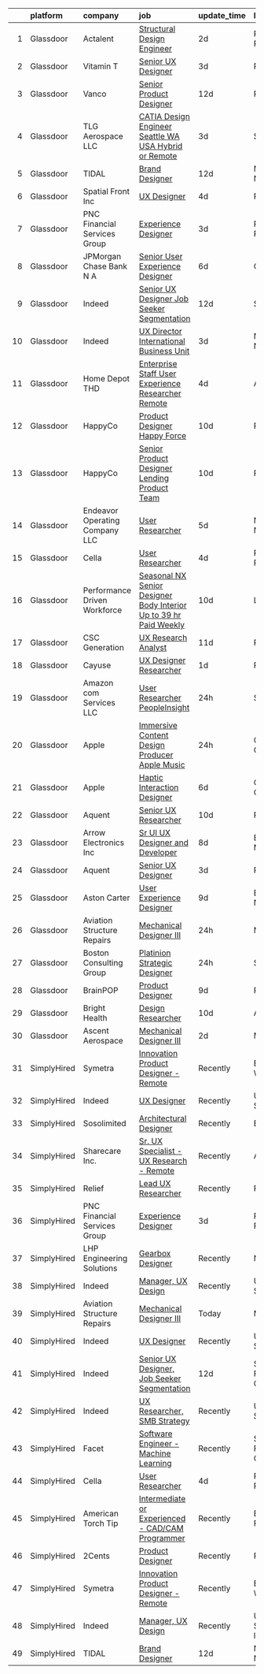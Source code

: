

|    | platform    | company                         | job                                                                                                                                                                                                                                                                                                                                                                                                                                                                                                                                                                                                                                                                                                                                                                                                                                                                                                                                                                                                                                                                                                                                                                                                                                                                                                                                                                                               | update_time   | location                  |
|---:|:------------|:--------------------------------|:--------------------------------------------------------------------------------------------------------------------------------------------------------------------------------------------------------------------------------------------------------------------------------------------------------------------------------------------------------------------------------------------------------------------------------------------------------------------------------------------------------------------------------------------------------------------------------------------------------------------------------------------------------------------------------------------------------------------------------------------------------------------------------------------------------------------------------------------------------------------------------------------------------------------------------------------------------------------------------------------------------------------------------------------------------------------------------------------------------------------------------------------------------------------------------------------------------------------------------------------------------------------------------------------------------------------------------------------------------------------------------------------------|:--------------|:--------------------------|
|  1 | Glassdoor   | Actalent                        | [Structural Design Engineer](https://www.glassdoor.com/partner/jobListing.htm?pos=109&ao=1110586&s=58&guid=000001829b1bdcd9ad61a4e3a74737ab&src=GD_JOB_AD&t=SR&vt=w&ea=1&cs=1_abe2179b&cb=1660459671309&jobListingId=1008067784537&cpc=FA84DF7EA1EC2398&jrtk=3-0-1gadhnn8ai9jd801-1gadhnn8oghrk800-1f6a228639f9e0cb--6NYlbfkN0ChYVx_I3yfZ_JDY3EFoivtqvi_stwnZ_kRt8Dowt_l_d1ydueao4NE-oUleRJ4yhgQ0-BJwKYZMwMuMKhpJerRD4haHoDbZnVcwegR2U4nt7xOTtxVdlBSEdCEgQszE3DcXgG1GsdO4oCyrlgTLjASoJGIbs1wrangK7qwz1cbtpSVap7k39mPsGdvnzuueAymVhDivSBSG1zt3CpzbDmGER-oALWk0HhmPACB7lsr4L1rtJVhWzxuFewG97jrHeUcE4uFQnQ19CmRM_KSy-p5CaWsy_iQzlviEdaX5QFwepOSeoEQiDsn__Uv3ICmkO4r6fB99mXFWNH2-uXXIYwztb54FuihpONuom-pnj-b6R5dOZoUwkqf_XFWMNw9EzYuvKW8DE0v4sAtcME7e8bVoeYgWtZkXKhEQ88ipFGPjCrkyKXP4Kmsia_FFYVID7DvIQ_ba4CEtBggAy58tXVEuIwzD9ZFJ4fId8g2QbSKVrhzxGGS42iE9Eh85KhS7-0sDLw3pqJtLHekASjlvm9sl4zP8HRLgMRscWp2zJWwcg5z_J8k_P3vdzEkiuT30-9YKMfZY6wW5MZqXvyAj5VN9bwguFGfoVxLReT30aKABE8R3IKG0ESguGTfc2uL8_0UcnLPJlMsad_0HivmcjAzTv9cdQdLFDaAoYeq2lxI8eDgDJwW82R_KXrmSz7jE0IsepdS7qmDPvpJqqKlIhVmETYts1kAv0WSmtNPkzKpYiEmgM3d8JPsQxzbaoO3P-qBfrmnkZIcQd2cMpvBmEx0PBwoys3kxaCKQninpaW1LCFUs6TPWFXqnta3fukFWxgOTbbdnYcVwbyX34kQ3VNjbSgrencAGaOlcWqho1TxA_Q00jAwPd9t-Df95H65LVATN1ntEpG0q1_Hgv4OQbDY9Y7V_4DzrFgc64WWojbeXTDCAqILTw7OLwGUoA5-hLh0sNsgQKtujekWLRuDAtri-LayLRw-9g4%3D)                               | 2d            | Ridley Park, PA           |
|  2 | Glassdoor   | Vitamin T                       | [Senior UX Designer](https://www.glassdoor.com/partner/jobListing.htm?pos=110&ao=1110586&s=58&guid=000001829b1bdcd9ad61a4e3a74737ab&src=GD_JOB_AD&t=SR&vt=w&cs=1_b8ca0ed8&cb=1660459671309&jobListingId=1008065785474&cpc=F41FEAB56D215062&jrtk=3-0-1gadhnn8ai9jd801-1gadhnn8oghrk800-3366455c5bd10e95--6NYlbfkN0DMrcEu7yrtATojKJA7cEzGQ3FdRGWLh0CZQInL4ECGI6k5tN82kdM0OKoro5eXmjocCna2NqwWn0ktUeN7ayRICsBHIQlrYpczEvLmaU19BkqIogT9xBFH1iU7rHDW9BPLckG_hqlCEXLi5X83d4xVS-orLa8UcK5IQbxUHvmUpLKz10PzotVSLSHa-PlxiPRekdWu5RBK-y3pY4CvJn2N7ujqWkNxwWL3_bwOBZuShvUNKavfkO7238KLLjvyYVeB6bPkrIeKPC99uJWCvJ8xypOchNaQev9ruC_42PC9fbiVCLhzObIsz7qzDJ2CY7aNXvblt19jUV6bRk1IKYBqnoAuktkWxIl8a8lgxsO5Q7ZXVS2_qhly875pFZ-Yq84g60Yg-YpofKInI3SN5oFwRdtFZXvhCTUHa-LK8miF-Ox5NkSLcG3vL3Gcyaf2WxRgO3Zvt_8nfhbDROQDHNQ5T9jFqZCbTMY%3D)                                                                                                                                                                                                                                                                                                                                                                                                                                                                                                                                                                            | 3d            | Remote                    |
|  3 | Glassdoor   | Vanco                           | [Senior Product Designer](https://www.glassdoor.com/partner/jobListing.htm?pos=128&ao=1136043&s=58&guid=000001829b1bdcd9ad61a4e3a74737ab&src=GD_JOB_AD&t=SR&vt=w&cs=1_f93918e3&cb=1660459671320&jobListingId=1008045533969&jrtk=3-0-1gadhnn8ai9jd801-1gadhnn8oghrk800-edf5500286d90d1a-)                                                                                                                                                                                                                                                                                                                                                                                                                                                                                                                                                                                                                                                                                                                                                                                                                                                                                                                                                                                                                                                                                                          | 12d           | Remote                    |
|  4 | Glassdoor   | TLG Aerospace  LLC              | [CATIA Design Engineer   Seattle WA  USA    Hybrid or Remote](https://www.glassdoor.com/partner/jobListing.htm?pos=101&ao=1110586&s=58&guid=000001829b1bdcd9ad61a4e3a74737ab&src=GD_JOB_AD&t=SR&vt=w&ea=1&cs=1_0b831c27&cb=1660459671215&jobListingId=1008065865434&cpc=F4333377EDC1BC7E&jrtk=3-0-1gadhnn8ai9jd801-1gadhnn8oghrk800-0040c5469c466f80--6NYlbfkN0BKgzQyzTF1Q9mOsR1amaS-juVGLjHt5Cdom-gEF9y-xWqkDHxzYyAYpJ3zUcDhxz4Ucf0zofPiYoEIDmBTRbiOZ55wDGzQ3IoJ104kSJOEtv19uoBn6H2Uul8rVc9knP6AVoyemQZ36veN3QI-BZuLQyoIs5b6xvEs0rEnx54MoqeORBjUJloUumLEXEADN9nS25Nci6QD0ILI6zELiY3OSwRsVsWi0RQZQg32DMR3J76gOyOiAaNpi24h2yOrr9pOI_HSOWKurp11IefequNkF5ct72G7TgATh6VFYVebglF1hCPVU_u4T3Y-mY-4qU07UvOyIkJTfJd1NV2a1zxiyROltaoLKA-0X-nuuZAGz4LtSpbbeuFKeTd2amKg_S9SKU3yYB9IFE5T8xsgk9toibu4D9-RFXQgwbQwtA-DK_sJpATem5OcxkvjvJpltM1saWmmDJo0prvhjt36NvtgTD2UuU_2O1HFGpg406C_7BTZ4x4sZteTa-b3OFzoT8MHdsKHjyKjhQ%3D%3D)                                                                                                                                                                                                                                                                                                                                                                                                                                                                                | 3d            | Seattle, WA               |
|  5 | Glassdoor   | TIDAL                           | [Brand Designer](https://www.glassdoor.com/partner/jobListing.htm?pos=114&ao=1136043&s=58&guid=000001829b1bdcd9ad61a4e3a74737ab&src=GD_JOB_AD&t=SR&vt=w&cs=1_5e54bf36&cb=1660459671311&jobListingId=1008046109956&jrtk=3-0-1gadhnn8ai9jd801-1gadhnn8oghrk800-eaaac7ea9afa7278-)                                                                                                                                                                                                                                                                                                                                                                                                                                                                                                                                                                                                                                                                                                                                                                                                                                                                                                                                                                                                                                                                                                                   | 12d           | New York, NY              |
|  6 | Glassdoor   | Spatial Front  Inc              | [UX Designer](https://www.glassdoor.com/partner/jobListing.htm?pos=113&ao=1136043&s=58&guid=000001829b1bdcd9ad61a4e3a74737ab&src=GD_JOB_AD&t=SR&vt=w&ea=1&cs=1_5895f872&cb=1660459671311&jobListingId=1008063542038&jrtk=3-0-1gadhnn8ai9jd801-1gadhnn8oghrk800-03ef017a41aa4862-)                                                                                                                                                                                                                                                                                                                                                                                                                                                                                                                                                                                                                                                                                                                                                                                                                                                                                                                                                                                                                                                                                                                 | 4d            | Remote                    |
|  7 | Glassdoor   | PNC Financial Services Group    | [Experience Designer](https://www.glassdoor.com/partner/jobListing.htm?pos=121&ao=1136043&s=58&guid=000001829b1bdcd9ad61a4e3a74737ab&src=GD_JOB_AD&t=SR&vt=w&cs=1_54241d52&cb=1660459671319&jobListingId=1008064979370&jrtk=3-0-1gadhnn8ai9jd801-1gadhnn8oghrk800-e917714cdcdaa855-)                                                                                                                                                                                                                                                                                                                                                                                                                                                                                                                                                                                                                                                                                                                                                                                                                                                                                                                                                                                                                                                                                                              | 3d            | Pittsburgh, PA            |
|  8 | Glassdoor   | JPMorgan Chase Bank  N A        | [Senior User Experience Designer](https://www.glassdoor.com/partner/jobListing.htm?pos=130&ao=1136043&s=58&guid=000001829b1bdcd9ad61a4e3a74737ab&src=GD_JOB_AD&t=SR&vt=w&cs=1_076a588d&cb=1660459671320&jobListingId=1008059216003&jrtk=3-0-1gadhnn8ai9jd801-1gadhnn8oghrk800-4635ccbdd7213e58-)                                                                                                                                                                                                                                                                                                                                                                                                                                                                                                                                                                                                                                                                                                                                                                                                                                                                                                                                                                                                                                                                                                  | 6d            | Chicago, IL               |
|  9 | Glassdoor   | Indeed                          | [Senior UX Designer  Job Seeker Segmentation](https://www.glassdoor.com/partner/jobListing.htm?pos=104&ao=1110586&s=58&guid=000001829b1bdcd9ad61a4e3a74737ab&src=GD_JOB_AD&t=SR&vt=w&cs=1_4ec694ca&cb=1660459671215&jobListingId=1008045137917&cpc=FAE5E775D180B2FB&jrtk=3-0-1gadhnn8ai9jd801-1gadhnn8oghrk800-af48508456899348--6NYlbfkN0CiRNM7CVr8YueLFKlzwbFWI0o7IjV438l4sVrvKZ0flpURU_mqoI8EbsK64YRr3OBxamdZgdgkoza8v0a3MFieM377GjgT9XR7E3WLK0vRmBVo8F0ptwlr6nwM_zpcMnccqgRmHdyuwXmXoGaVEwdFkY6wK8aZ_mg6P3a0pju5CjYy_8HlE8jR_HieATOU9UuGO6LSV5ga7oJ9ZLdVdQ40BJGBYos7Hk6MC_KsfXmO4n6U84DQjt94U3ruHP8vFdetlhTG_R1t8sUHlrWAQkLNxpCcrlof7BXWmAZNCePW7jj3FpanDV4xWOTaSGIuJHqEayia4hg6IIL3psms6p-fgQ8qHBC4zAh-yNMHv0yzCMdk9mdYWeAuH2d_l3Oca6xt3ud1kPASMHKimWwLl0hoKId1pbj6tRdcdvvnuWMZA_V9p5ZoM067ZB-XSD-dB9waTAf1xUeCIMKshQe46sf1710u-l12Q4FZMboD7OU9gTFLWpmUm-7Q09rKoyO0r-Dj-ESLuT-efIDNmCN_Pp2fDBqW5OQcn7JXcztIn_G0UQ%3D%3D)                                                                                                                                                                                                                                                                                                                                                                                                                                                                     | 12d           | Seattle, WA               |
| 10 | Glassdoor   | Indeed                          | [UX Director   International Business Unit](https://www.glassdoor.com/partner/jobListing.htm?pos=106&ao=1110586&s=58&guid=000001829b1bdcd9ad61a4e3a74737ab&src=GD_JOB_AD&t=SR&vt=w&cs=1_5f5b1cb8&cb=1660459671320&jobListingId=1008064793981&cpc=32EE424DE2B657EB&jrtk=3-0-1gadhnn8ai9jd801-1gadhnn8oghrk800-83c994506a5b7904--6NYlbfkN0CiRNM7CVr8YueLFKlzwbFWI0o7IjV438l4sVrvKZ0flpURU_mqoI8EbsK64YRr3ODu-8h7Ziiu6H8DRyUh-fCgefPVbobYL8Pb-_6nCRB8eJjoJuMYULuBYZmklPY7CyxQVsbWeA5pn0Rn0P1GtSeUtsxnQ099bmdHLcjqaC088RxaeaFNvPcKcyp-9FRU8JRAG4Rju3T_IYr57-oM72o1h746FK7tXfXj7H893tjGpfW6lqKthJEzckTtMe8VECur67Mio_jJneDaB1vI2SocBvtvoz0oOcdwV9PrxTNkQhno9uO_Mqhk-ERRynAKpPgR3xsGPW4v5IFyoWmJnBgUkftsHN2O3PD38izHE-odkybZ0ArJsjORJ0Bzpa_cNZl5hMbXB4KoWsSpliEvChWggzDGObEo0cp8B_rKInNlv8O4NVSSfBXmoVnzqkY9_85P88Mn_WteoBuyEBCr6Nv6GikjbDpdZLmwN8SsdQOVSMRndTwzu8BR5eVzKehtTpu9dAglQyqfMdJxfnPKu7ge)                                                                                                                                                                                                                                                                                                                                                                                                                                                                                                   | 3d            | New York, NY              |
| 11 | Glassdoor   | Home Depot   THD                | [Enterprise Staff User Experience Researcher  Remote ](https://www.glassdoor.com/partner/jobListing.htm?pos=127&ao=1136043&s=58&guid=000001829b1bdcd9ad61a4e3a74737ab&src=GD_JOB_AD&t=SR&vt=w&cs=1_92ec4815&cb=1660459671320&jobListingId=1008063577185&jrtk=3-0-1gadhnn8ai9jd801-1gadhnn8oghrk800-98841ea7cd005356-)                                                                                                                                                                                                                                                                                                                                                                                                                                                                                                                                                                                                                                                                                                                                                                                                                                                                                                                                                                                                                                                                             | 4d            | Atlanta, GA               |
| 12 | Glassdoor   | HappyCo                         | [Product Designer   Happy Force](https://www.glassdoor.com/partner/jobListing.htm?pos=115&ao=1136043&s=58&guid=000001829b1bdcd9ad61a4e3a74737ab&src=GD_JOB_AD&t=SR&vt=w&ea=1&cs=1_7524ebd6&cb=1660459671311&jobListingId=1008051268876&jrtk=3-0-1gadhnn8ai9jd801-1gadhnn8oghrk800-593a1be306523794-)                                                                                                                                                                                                                                                                                                                                                                                                                                                                                                                                                                                                                                                                                                                                                                                                                                                                                                                                                                                                                                                                                              | 10d           | Remote                    |
| 13 | Glassdoor   | HappyCo                         | [Senior Product Designer   Lending Product Team](https://www.glassdoor.com/partner/jobListing.htm?pos=125&ao=1136043&s=58&guid=000001829b1bdcd9ad61a4e3a74737ab&src=GD_JOB_AD&t=SR&vt=w&ea=1&cs=1_1eda7135&cb=1660459671319&jobListingId=1008051268877&jrtk=3-0-1gadhnn8ai9jd801-1gadhnn8oghrk800-10d61196c1df2d8e-)                                                                                                                                                                                                                                                                                                                                                                                                                                                                                                                                                                                                                                                                                                                                                                                                                                                                                                                                                                                                                                                                              | 10d           | Remote                    |
| 14 | Glassdoor   | Endeavor Operating Company  LLC | [User Researcher](https://www.glassdoor.com/partner/jobListing.htm?pos=123&ao=1136043&s=58&guid=000001829b1bdcd9ad61a4e3a74737ab&src=GD_JOB_AD&t=SR&vt=w&cs=1_a783568f&cb=1660459671319&jobListingId=1008060385314&jrtk=3-0-1gadhnn8ai9jd801-1gadhnn8oghrk800-77f36a4c45207d54-)                                                                                                                                                                                                                                                                                                                                                                                                                                                                                                                                                                                                                                                                                                                                                                                                                                                                                                                                                                                                                                                                                                                  | 5d            | New York, NY              |
| 15 | Glassdoor   | Cella                           | [User Researcher](https://www.glassdoor.com/partner/jobListing.htm?pos=103&ao=1110586&s=58&guid=000001829b1bdcd9ad61a4e3a74737ab&src=GD_JOB_AD&t=SR&vt=w&cs=1_e5617481&cb=1660459671215&jobListingId=1008063335527&cpc=AC285F3A3ECA6BB0&jrtk=3-0-1gadhnn8ai9jd801-1gadhnn8oghrk800-7b47077143880670--6NYlbfkN0ABL5jwqrJX8j4-zsE1pdctockIOMh3bUiDojLxDHSgft-IBPHc-ugKxXUaFJpc9dcjlWjZdJls5oZUQmc3oxOF2YDr_yXSSNbXLCmenrFqs0rU5lpjVP81iyWap-KeNsUfQcYNfGp2G8CCDy8-Hw39OyeeZ-dU8YKHXDFjD7niJtDK2StkgXxuY7Cwj5LDHJUpyiD-mganG0kAUl66tC5ZB6zOWTKe3ptbuec3odbxUVCBPLdns2-oiHZ_lfKNL2UVDp7s-HCdNyxYZSWdZNvnrSV60f1z-zM35BAK05fgem9M32JbKFTIl4Rj0WD2yVWbHkAFfN0jzpBZsjZmindFsgu94z1Dx04DBU-v3JnbpEVs-_Isz9ds8blr2Y1Myl7YdpTxAYJrrSzgF-e-wZZCERZdekvJO9xXUetrWWST7oAcxYTMygrVz22eTpGym77YwXjpWWiq7_lGUc7TpPhbDULariHPxPi1ovRHArc15Omm55Q0Bnqvhr8dSaiKP-640wRd7h5baqKhi_UBRe2uamXrGjHnSeOs9GZHYiG6f4N0HULCi4efwd854bAl0vSI0uqE5uNamTdoOZ0-y0qV-qwel7FYonlYmUa1AMvM3SQb1HgG63JYs8evO5wOwoEuQ_R5Y-Lyf0l0sPOyWdxHJ_9jDHqgv6utc7VFGFBPyX-q-EsAIsSz6qyUB_I7kRUBEltvi6W0CFx0zZx6pIArM0a2DeFfxUUO4B-q1SqTzFoQP6MKkzPZ)                                                                                                                                                                                                                                                                                             | 4d            | Philadelphia, PA          |
| 16 | Glassdoor   | Performance Driven Workforce    | [Seasonal NX Senior Designer   Body Interior  Up to  39 hr  Paid Weekly ](https://www.glassdoor.com/partner/jobListing.htm?pos=102&ao=1110586&s=58&guid=000001829b1bdcd9ad61a4e3a74737ab&src=GD_JOB_AD&t=SR&vt=w&ea=1&cs=1_11900988&cb=1660459671215&jobListingId=1008050454870&cpc=83EE714EB2563156&jrtk=3-0-1gadhnn8ai9jd801-1gadhnn8oghrk800-ab71d20a5b18ee41--6NYlbfkN0Dq7wNF6jtLSy1OOYImMj30m8766OlcFNaTQzBYMmYZTRsEBKSn0giEyxH-1f0xX1YOqYBCxATsfRQEnT0NH5f9FW7_Mf--eRn7OUz2ERx-95yHyYbIwbEfsHX17XpPl4rLIpMJ6Ui7TM6z2kX_5FpaYQ5Cl6feZwljN4TlL9c1ldBpycCaV6TjBjCLUBSdiFrjUNuoeWe7wgTuZ4TzssATGeAAcqie4vIFwQ66aSNeBCsOkWHhd30d-CLkWVab4tBNA4C023jGHVtn5oQ9y2LoVKstaj77no5zn_mfEeR_qzYBkCjcUNDsDSvbU65-S6a8KsN3Z6Vxc0wZii5d0a_4a410Cs34NdpBvLz6D-5WCs98OxRqMi2EWtxlS4iVAfvNBamxvrf5DhWcSM3ANsUOsWWMlTfpnStScKzLtsqVaXSlXtuG8oOORZl4MxH6u1FxQMPH_di666xBR3_C8Nmb6uCBEocEf0_2tJNPXIB_fvSMBId0fRscInLIb_RrIdk7DwPYOSGNnYokIXRah0eLba5PIclV3OPM7jtr5hQ3Sw9aNv48CXOKydRsRTZ-NoA%3D)                                                                                                                                                                                                                                                                                                                                                                                                                  | 10d           | Livonia, MI               |
| 17 | Glassdoor   | CSC Generation                  | [UX Research Analyst](https://www.glassdoor.com/partner/jobListing.htm?pos=126&ao=1136043&s=58&guid=000001829b1bdcd9ad61a4e3a74737ab&src=GD_JOB_AD&t=SR&vt=w&ea=1&cs=1_7ea022f7&cb=1660459671319&jobListingId=1008048415916&jrtk=3-0-1gadhnn8ai9jd801-1gadhnn8oghrk800-235d36f01d85a177-)                                                                                                                                                                                                                                                                                                                                                                                                                                                                                                                                                                                                                                                                                                                                                                                                                                                                                                                                                                                                                                                                                                         | 11d           | Remote                    |
| 18 | Glassdoor   | Cayuse                          | [UX Designer Researcher](https://www.glassdoor.com/partner/jobListing.htm?pos=122&ao=1136043&s=58&guid=000001829b1bdcd9ad61a4e3a74737ab&src=GD_JOB_AD&t=SR&vt=w&ea=1&cs=1_c84e135a&cb=1660459671319&jobListingId=1008068949797&jrtk=3-0-1gadhnn8ai9jd801-1gadhnn8oghrk800-6500337bbd227242-)                                                                                                                                                                                                                                                                                                                                                                                                                                                                                                                                                                                                                                                                                                                                                                                                                                                                                                                                                                                                                                                                                                      | 1d            | Portland, OR              |
| 19 | Glassdoor   | Amazon com Services LLC         | [User Researcher  PeopleInsight](https://www.glassdoor.com/partner/jobListing.htm?pos=119&ao=1136043&s=58&guid=000001829b1bdcd9ad61a4e3a74737ab&src=GD_JOB_AD&t=SR&vt=w&cs=1_8f9d52cb&cb=1660459671317&jobListingId=1008069900162&jrtk=3-0-1gadhnn8ai9jd801-1gadhnn8oghrk800-b43c760616da6fc1-)                                                                                                                                                                                                                                                                                                                                                                                                                                                                                                                                                                                                                                                                                                                                                                                                                                                                                                                                                                                                                                                                                                   | 24h           | Seattle, WA               |
| 20 | Glassdoor   | Apple                           | [Immersive Content Design Producer   Apple Music](https://www.glassdoor.com/partner/jobListing.htm?pos=105&ao=1110586&s=58&guid=000001829b1bdcd9ad61a4e3a74737ab&src=GD_JOB_AD&t=SR&vt=w&cs=1_f0d67f3d&cb=1660459671215&jobListingId=1008069556268&cpc=3BA4CE39D5B5DEF5&jrtk=3-0-1gadhnn8ai9jd801-1gadhnn8oghrk800-66f7682de66826e6--6NYlbfkN0BvKrLyj5gPmtZO9T8euul8TCxuuKNOtzRJOomxnwSEodTz2Bc-sPZl29JElYHfcoRyptQvj7xlkriqhxG50_dXLQzgfASxZAP8PmeLh9zWp-pplDUED6ovo3wK-KMzZ6GKsOSk90PpRLLD7vZEAfVFM9MGcY7Wc_GSrB7jRN1ffx6LyS_-btaULNtmrWw8apfnjNWFaa6sy1rr21C8_0aDGwUMFXkb2gOG3blITja0DT3STmJcSp9o1jOXwV75k2qireWsr8HpFEewc9xB3hbhEGZbUbuxWLv-6QaciNORUp6Xar1UqcMoGElEaZ37_TxhAmzr47wIeYH9C6gPm3VPEqdkZHY5ODOlSOhC64FRkdkzQ6w2ejn4WQ8CkXoEOnuW4IiRUaSnpUDKBQv1pkLOllBN9YxSggu8BP5S4w-kgfsRljRpgWsNPK9e2hA7P_aJodU02LUX1dlVNJ-q1Vn7oohG3yS5q4H12HiSgcaplRl-Gn-STV3mGzc-yC5OFSYer0z5LBsK0clL1jTNviNlqfCt8JUWa7PDX2w9LHlRGcR_3poGWtyp-OmhV_WNxTvreFXL8fS4-cgvo_kb7FcRV30TujWo_sqHBOyztfTOZLEFFbcDUtiyK9gOB6HJmeoxR46hiAb4h7cIbfGagEFQ9W3MWHG5WHElCtA0D3X4wgp5zOwbQAYgJzwbIcpSKCFC3HS4Jxvtzmh50_vw04HHIc4i7IGda-W-g9yKWJMQ1tcyL2il_phl7OoGhvw0GpxL8zCLTzF_JtVdBfJOzfiRvKlZm5YXN_3NiaVA5TfgUNtujiVMVJ411TazSNWobJGWpem8iXRdprVz7IHkWXa9PMrpXHhUullsvU4f06OvBUZ-nxMsNWPJxsLcoCcof6_FO20dL4us7reU6gmoL9M11xhOEHYmBG383Tjd0nVUTXpA4xirosTee8dbXKpKt86jjeoha1LBsjcOoEpwZsYDu72ra8eu2u2PCednK5P6oQ%3D%3D) | 24h           | Culver City, CA           |
| 21 | Glassdoor   | Apple                           | [Haptic Interaction Designer](https://www.glassdoor.com/partner/jobListing.htm?pos=117&ao=1136043&s=58&guid=000001829b1bdcd9ad61a4e3a74737ab&src=GD_JOB_AD&t=SR&vt=w&cs=1_06aa8ce0&cb=1660459671315&jobListingId=1008059355189&jrtk=3-0-1gadhnn8ai9jd801-1gadhnn8oghrk800-dc6ebfcb211a61cf-)                                                                                                                                                                                                                                                                                                                                                                                                                                                                                                                                                                                                                                                                                                                                                                                                                                                                                                                                                                                                                                                                                                      | 6d            | Cupertino, CA             |
| 22 | Glassdoor   | Aquent                          | [Senior UX Researcher](https://www.glassdoor.com/partner/jobListing.htm?pos=112&ao=1110586&s=58&guid=000001829b1bdcd9ad61a4e3a74737ab&src=GD_JOB_AD&t=SR&vt=w&cs=1_16f1f7a4&cb=1660459671310&jobListingId=1008051208353&cpc=654405A9B1E0A9F5&jrtk=3-0-1gadhnn8ai9jd801-1gadhnn8oghrk800-703d341d7d342d9c--6NYlbfkN0DMrcEu7yrtATojKJA7cEzGQ3FdRGWLh0CZQInL4ECGI9gD0Wolx9R2EDT7B77c2cRSY10wi-ePXOJg8nIu_ibrbHRamPzJmmrf-cgfHP2MYPuFr3C6FYWCt61aKloC0ogvAb_8L5f2BdltsHItqfiMWyZt7klUMZcB88DRRep0sw5TgN5n652GDeX7ulh0-b2oB5tAsz8P35GuWn2xxI7hJO4n7r45GgJSRt89iWdz3snCrsSVMWkoWM8RlLcegtjwu8GLoaUiQgWnaJAonPGqeNOKpp643L09RO2QmZyB5Gg7ad3O3GA_anGOZKbK1FaOufK64y218-NHfvSaJTNIp4Q9WOrnDhka9jPd343XYrvwRcCjCD4JImI85OIxuPdi78cZKlYSKOvtZAjQ8RvOZcze0NCwFnvx_DiOWT-_2NogmYHwyV8N3PkUNt_ovgBjQrIBWEvAvIC6o0cdUOcQ)                                                                                                                                                                                                                                                                                                                                                                                                                                                                                                                                                                                        | 10d           | Remote                    |
| 23 | Glassdoor   | Arrow Electronics  Inc          | [Sr UI UX Designer and Developer](https://www.glassdoor.com/partner/jobListing.htm?pos=107&ao=1110586&s=58&guid=000001829b1bdcd9ad61a4e3a74737ab&src=GD_JOB_AD&t=SR&vt=w&cs=1_4b121121&cb=1660459671306&jobListingId=1008056065975&cpc=1CBFC3E34E2A31FF&jrtk=3-0-1gadhnn8ai9jd801-1gadhnn8oghrk800-421a99c81ab2ba3c--6NYlbfkN0DU7nQRDbH4s4aLIJcXdF8O4sVsxvpk95xASanc1ljvNUK9W2Ghb2zU1DyG5cANs0biYU88GwOLmCfLXSwigxSQ2xhx47HoowBbW2zIAFm2nTS2PA9L2pGOBD47nTBnathX_Za4NnFznhkYKQ_GanXJZphbbICG8qLTx41cLeZRH8tXjjnEtOV2TY1zw95axwAKUDeEo63HBvJzdKh8VHbN69VpxIl7tziFCvhy4qu7o0F57w4Q0zvSYKJBtDhcuX1N0tMKgCFrT3pDTnBs6c0Q1WzCTuzgrVeVDJYIcIb4ViJM31mH6OWurxyTYGkM6RkbyuGHRNqgwcrLGOvkHiELPoLs3Lj8-AsYy9R1QQiW_GKW50xwmA42XqwcZx27Wu_QBIM5dHLQDdkSQ9oIOUgxD_rzfEM5ku59E1nbgJADdDBKbKgDGWoDqklWYdGjvMO9j4i6wBeBSofQO1yo9DcFB1JrL3uGwFti6kWxtX-UKKtoJokm33Z-t9SGB0URawCN4wDD8fd_8wk8nDY_ZZSWtOztt-C_Z0JAmWNhkJH9KisnaDGuOb0k)                                                                                                                                                                                                                                                                                                                                                                                                                                                                             | 8d            | Earth City, MO            |
| 24 | Glassdoor   | Aquent                          | [Senior UX Designer](https://www.glassdoor.com/partner/jobListing.htm?pos=111&ao=1110586&s=58&guid=000001829b1bdcd9ad61a4e3a74737ab&src=GD_JOB_AD&t=SR&vt=w&cs=1_b692e5a5&cb=1660459671310&jobListingId=1008065863486&cpc=654405A9B1E0A9F5&jrtk=3-0-1gadhnn8ai9jd801-1gadhnn8oghrk800-a645e715db40dc80--6NYlbfkN0DMrcEu7yrtATojKJA7cEzGQ3FdRGWLh0CZQInL4ECGI9gD0Wolx9R2EDT7B77c2cSXaTIynn54IG_C5TMrsmAt4cS729WZb8n5aR5g9Fe20EsSLu3qN0hoU-IT9beNtvc3Oj2kCWe44E8rLXGmpb6rX4LYamURg9fsFM8eLNJeOKw5Z12f_cn1qIyQHDc3z_jB-Ml7NbYNtvOMuqdzrA9dUXjW5I_0XpBZoxw9xIpeid_kVHyIOoZAQ4UBoqJJytq5tJvx_ESAiPLUDIPwnygZMUF6fk6FK3qG2YehL8DXD1w4kw1WmmAFlCIU3dcZmb6JxE-qahXlTiuJeG_4jxKw-_B_iBNUJDCQFrEqzMAnZ7zoSdBZyhz6sMvJpVQOFijipQ02M8ScgD-nQnKs8HfqoBqb4DXgrpRQx_k4w5PJIdcpX7I5pb8Amu3MN2E8ZZ9UggMosTSqT-92Xq_bFqym)                                                                                                                                                                                                                                                                                                                                                                                                                                                                                                                                                                                          | 3d            | Remote                    |
| 25 | Glassdoor   | Aston Carter                    | [User Experience Designer](https://www.glassdoor.com/partner/jobListing.htm?pos=108&ao=1110586&s=58&guid=000001829b1bdcd9ad61a4e3a74737ab&src=GD_JOB_AD&t=SR&vt=w&ea=1&cs=1_b696b72b&cb=1660459671308&jobListingId=1008053786189&cpc=2CAED5C921A5F994&jrtk=3-0-1gadhnn8ai9jd801-1gadhnn8oghrk800-5e957ba5b4b46f4e--6NYlbfkN0ChYVx_I3yfZ_JDY3EFoivtqvi_stwnZ_kRt8Dowt_l_d1ydueao4NEv8X4QANiVn9JD5vvckC5i6j0rfTBqpcgvy67pi6iZNUP5V4TH5-RhQfJ11Bqifcd3lodHg1crcsyRt1zhCtqBW2yUB667GHysvFzVzXlu0FrQVEsPUdBoCxalFU2sA6UQCzGyDWiPVleAhdGrExKVT826CeFvgOjaWenzydCuMX8U6MfVaiKmEZlQeEwUzxS6_uxQvOOkYPKVzt6Ks5rfpVOn5WN2uaEQHosZdRbEThZP8PBb-JocAYTLQUmwcOt4JexaHJpkJU4gn1SHFUXu0VCLU0DMWN477KGJtno6QRXDRcevAnY5ekSSwQ0NjoghWsu7xj_ee2beeZq3vmheO8IDxYhKkMIDP0r88RuvqdPosOAbafORYR4u86KNF3fMUBImCn9ranh4d4goXn1MTBPW2Ew-QCwM3jxzh8b9Z0UPWS4_5xvPewMrp0KomgzVRTuO5UFCGm5Jh4BFPF5XxzftA9YuKWsjwjQE1XgxCTM4x5IQ2A9jWuIA3gYSzmopOmcck2TUK_39j2XChRejP9p7up2WLmf2Du8J-iryuDYATAvSrlkhiM-vBPkrsL2i8cPGpoywYGcgel5uUvpDnlf4hVwyqt_LQ48n9myDarePzceqxfghXJi3Fg_NL_20xlFqvPC3fuYpJ_7i4xzSpz7fVnVr0dJWmi3s_KAgO8sGdDhL4Cq8Twr1EM0hk07RazwKw9b7lCeaDA0qw9MvmqS5cgK40vh0oWPwRZQvxmG9w5QNexiTc-lqUYofsD2-BwIeDDoq2cyCqc-QtbxSmH-ZzRRcCa_WW1dyKOMOT7guAjqXv4M1IP22okEjnjmr6Hf3CXiuxZSci0JX710Q7aHH8Z6jWKDLMrMMddIi6lbvk13Rx72cIc44NjQkGDydInpyGtXeK3i3iom373Hzg%3D%3D)                                                   | 9d            | Brooklyn, NY              |
| 26 | Glassdoor   | Aviation Structure Repairs      | [Mechanical Designer III](https://www.glassdoor.com/partner/jobListing.htm?pos=116&ao=1136043&s=58&guid=000001829b1bdcd9ad61a4e3a74737ab&src=GD_JOB_AD&t=SR&vt=w&ea=1&cs=1_4b83d24c&cb=1660459671315&jobListingId=1008070083904&jrtk=3-0-1gadhnn8ai9jd801-1gadhnn8oghrk800-9e50f7cd7b4f85d3-)                                                                                                                                                                                                                                                                                                                                                                                                                                                                                                                                                                                                                                                                                                                                                                                                                                                                                                                                                                                                                                                                                                     | 24h           | Macomb, MI                |
| 27 | Glassdoor   | Boston Consulting Group         | [Platinion Strategic Designer](https://www.glassdoor.com/partner/jobListing.htm?pos=118&ao=1136043&s=58&guid=000001829b1bdcd9ad61a4e3a74737ab&src=GD_JOB_AD&t=SR&vt=w&cs=1_5b4d37a2&cb=1660459671316&jobListingId=1008069868037&jrtk=3-0-1gadhnn8ai9jd801-1gadhnn8oghrk800-bee4d63b2c27a724-)                                                                                                                                                                                                                                                                                                                                                                                                                                                                                                                                                                                                                                                                                                                                                                                                                                                                                                                                                                                                                                                                                                     | 24h           | Seattle, WA               |
| 28 | Glassdoor   | BrainPOP                        | [Product Designer](https://www.glassdoor.com/partner/jobListing.htm?pos=129&ao=1136043&s=58&guid=000001829b1bdcd9ad61a4e3a74737ab&src=GD_JOB_AD&t=SR&vt=w&ea=1&cs=1_e9ab9a0b&cb=1660459671320&jobListingId=1008054323686&jrtk=3-0-1gadhnn8ai9jd801-1gadhnn8oghrk800-4db4c8af749649cf-)                                                                                                                                                                                                                                                                                                                                                                                                                                                                                                                                                                                                                                                                                                                                                                                                                                                                                                                                                                                                                                                                                                            | 9d            | Remote                    |
| 29 | Glassdoor   | Bright Health                   | [Design Researcher](https://www.glassdoor.com/partner/jobListing.htm?pos=124&ao=1136043&s=58&guid=000001829b1bdcd9ad61a4e3a74737ab&src=GD_JOB_AD&t=SR&vt=w&cs=1_529ff6a5&cb=1660459671319&jobListingId=1008049828200&jrtk=3-0-1gadhnn8ai9jd801-1gadhnn8oghrk800-43cfca78f4ff2ec1-)                                                                                                                                                                                                                                                                                                                                                                                                                                                                                                                                                                                                                                                                                                                                                                                                                                                                                                                                                                                                                                                                                                                | 10d           | Austin, TX                |
| 30 | Glassdoor   | Ascent Aerospace                | [Mechanical Designer III](https://www.glassdoor.com/partner/jobListing.htm?pos=120&ao=1136043&s=58&guid=000001829b1bdcd9ad61a4e3a74737ab&src=GD_JOB_AD&t=SR&vt=w&cs=1_f78fb6a3&cb=1660459671319&jobListingId=1008067293225&jrtk=3-0-1gadhnn8ai9jd801-1gadhnn8oghrk800-5faaf316f1bb4863-)                                                                                                                                                                                                                                                                                                                                                                                                                                                                                                                                                                                                                                                                                                                                                                                                                                                                                                                                                                                                                                                                                                          | 2d            | Macomb, MI                |
| 31 | SimplyHired | Symetra                         | [Innovation Product Designer - Remote](https://www.simplyhired.com/job/hSkWjaWMYgFhCFQx-vz3tfIowyPuP4lujgWiB5HyDVHP--PC0XA9tQ?q=generative+designer)                                                                                                                                                                                                                                                                                                                                                                                                                                                                                                                                                                                                                                                                                                                                                                                                                                                                                                                                                                                                                                                                                                                                                                                                                                              | Recently      | Bellevue, WA              |
| 32 | SimplyHired | Indeed                          | [UX Designer](https://www.simplyhired.com/job/URziMhrNTaKa1PLKfIfrhF-GuRmaj4gn2FhVHZfhBU3tWsV0R0J4dw?q=generative+designer)                                                                                                                                                                                                                                                                                                                                                                                                                                                                                                                                                                                                                                                                                                                                                                                                                                                                                                                                                                                                                                                                                                                                                                                                                                                                       | Recently      | United States             |
| 33 | SimplyHired | Sosolimited                     | [Architectural Designer](https://www.simplyhired.com/job/1wnZZjS_T2B-Khb33FLg8m5W26VpFJO-O7M0joPbDLzOi2-l3WqCTg?q=generative+designer)                                                                                                                                                                                                                                                                                                                                                                                                                                                                                                                                                                                                                                                                                                                                                                                                                                                                                                                                                                                                                                                                                                                                                                                                                                                            | Recently      | Boston, MA                |
| 34 | SimplyHired | Sharecare Inc.                  | [Sr. UX Specialist - UX Research - Remote](https://www.simplyhired.com/job/yAXt4bmQ8xuHM9-XoGMSvIshFuvl9QBMranrz7qLOKTM0oYizHKPlg?q=generative+designer)                                                                                                                                                                                                                                                                                                                                                                                                                                                                                                                                                                                                                                                                                                                                                                                                                                                                                                                                                                                                                                                                                                                                                                                                                                          | Recently      | Atlanta, GA               |
| 35 | SimplyHired | Relief                          | [Lead UX Researcher](https://www.simplyhired.com/job/R6i7TwR5EKa9iYiKm0lFnInBy-K0lD87_gHyiifaiKhuBMMOW7ggEg?q=generative+designer)                                                                                                                                                                                                                                                                                                                                                                                                                                                                                                                                                                                                                                                                                                                                                                                                                                                                                                                                                                                                                                                                                                                                                                                                                                                                | Recently      | Remote                    |
| 36 | SimplyHired | PNC Financial Services Group    | [Experience Designer](https://www.simplyhired.com/job/IVWwtdj2knzVMHMeJN5UFY-gVQvncZ4oPVxUCKNu5FCfHupgQyoXiw?q=generative+designer)                                                                                                                                                                                                                                                                                                                                                                                                                                                                                                                                                                                                                                                                                                                                                                                                                                                                                                                                                                                                                                                                                                                                                                                                                                                               | 3d            | Pittsburgh, PA            |
| 37 | SimplyHired | LHP Engineering Solutions       | [Gearbox Designer](https://www.simplyhired.com/job/VMY6SP8_4getA_7vpm0beyLYlhyePz0Z4YOFw2xXbYA0aVDhHjkIHw?q=generative+designer)                                                                                                                                                                                                                                                                                                                                                                                                                                                                                                                                                                                                                                                                                                                                                                                                                                                                                                                                                                                                                                                                                                                                                                                                                                                                  | Recently      | Novi, MI                  |
| 38 | SimplyHired | Indeed                          | [Manager, UX Design](https://www.simplyhired.com/job/Bq589sK4IRMfwF5-KARscZ6LsNo2I05ZrwbHgWV1WMmQn8wB-Cg3yw?q=generative+designer)                                                                                                                                                                                                                                                                                                                                                                                                                                                                                                                                                                                                                                                                                                                                                                                                                                                                                                                                                                                                                                                                                                                                                                                                                                                                | Recently      | United States             |
| 39 | SimplyHired | Aviation Structure Repairs      | [Mechanical Designer III](https://www.simplyhired.com/job/kgdfqB-sIud2mnoWqRNwQu1fU3clZqREIw3KU8LaplVYELyTOlOTAw?q=generative+designer)                                                                                                                                                                                                                                                                                                                                                                                                                                                                                                                                                                                                                                                                                                                                                                                                                                                                                                                                                                                                                                                                                                                                                                                                                                                           | Today         | Macomb, MI                |
| 40 | SimplyHired | Indeed                          | [UX Designer](https://www.simplyhired.com/job/URziMhrNTaKa1PLKfIfrhF-GuRmaj4gn2FhVHZfhBU3tWsV0R0J4dw?q=generative+designer)                                                                                                                                                                                                                                                                                                                                                                                                                                                                                                                                                                                                                                                                                                                                                                                                                                                                                                                                                                                                                                                                                                                                                                                                                                                                       | Recently      | United States             |
| 41 | SimplyHired | Indeed                          | [Senior UX Designer, Job Seeker Segmentation](https://www.simplyhired.com/job/zUgRgSHf6CQNTWaw35UvyNC8Jr52b-Skmp6loYaOwDf2yEL5z4vazA?q=generative+designer)                                                                                                                                                                                                                                                                                                                                                                                                                                                                                                                                                                                                                                                                                                                                                                                                                                                                                                                                                                                                                                                                                                                                                                                                                                       | 12d           | San Francisco, CA         |
| 42 | SimplyHired | Indeed                          | [UX Researcher, SMB Strategy](https://www.simplyhired.com/job/wLpxQBTaeVWnovAC8fRcyiLVzFkqJ7oTR8II3-cHTKwQkEzDUMbL6A?q=generative+designer)                                                                                                                                                                                                                                                                                                                                                                                                                                                                                                                                                                                                                                                                                                                                                                                                                                                                                                                                                                                                                                                                                                                                                                                                                                                       | Recently      | United States             |
| 43 | SimplyHired | Facet                           | [Software Engineer - Machine Learning](https://www.simplyhired.com/job/rRl7LpYqGiIowLAwzbrNzMgXtXTFbKgtp-z9fo66PKEqX4Q6nYlO_w?q=generative+designer)                                                                                                                                                                                                                                                                                                                                                                                                                                                                                                                                                                                                                                                                                                                                                                                                                                                                                                                                                                                                                                                                                                                                                                                                                                              | Recently      | San Francisco, CA         |
| 44 | SimplyHired | Cella                           | [User Researcher](https://www.simplyhired.com/job/o00r53hi8MW3sRQPXM91tVxqiKUV0OOhhCiP4g3aG-exrmxma5PQGg?q=generative+designer)                                                                                                                                                                                                                                                                                                                                                                                                                                                                                                                                                                                                                                                                                                                                                                                                                                                                                                                                                                                                                                                                                                                                                                                                                                                                   | 4d            | Philadelphia, PA          |
| 45 | SimplyHired | American Torch Tip              | [Intermediate or Experienced - CAD/CAM Programmer](https://www.simplyhired.com/job/ifV5vJ5oIJ-RFxVjcNkr2FGqpGsMGx_xuALRe694-z420ejluC13oA?q=generative+designer)                                                                                                                                                                                                                                                                                                                                                                                                                                                                                                                                                                                                                                                                                                                                                                                                                                                                                                                                                                                                                                                                                                                                                                                                                                  | Recently      | Bradenton, FL             |
| 46 | SimplyHired | 2Cents                          | [Product Designer](https://www.simplyhired.com/job/hfDbNr8nE59mZFMKpfn6QfxbSTb1dwOOakE4x9PO6RQwDAuXGUzsaw?q=generative+designer)                                                                                                                                                                                                                                                                                                                                                                                                                                                                                                                                                                                                                                                                                                                                                                                                                                                                                                                                                                                                                                                                                                                                                                                                                                                                  | Recently      | Remote                    |
| 47 | SimplyHired | Symetra                         | [Innovation Product Designer - Remote](https://www.simplyhired.com/job/hSkWjaWMYgFhCFQx-vz3tfIowyPuP4lujgWiB5HyDVHP--PC0XA9tQ?q=generative+designer)                                                                                                                                                                                                                                                                                                                                                                                                                                                                                                                                                                                                                                                                                                                                                                                                                                                                                                                                                                                                                                                                                                                                                                                                                                              | Recently      | Bellevue, WA              |
| 48 | SimplyHired | Indeed                          | [Manager, UX Design](https://www.simplyhired.com/job/Bq589sK4IRMfwF5-KARscZ6LsNo2I05ZrwbHgWV1WMmQn8wB-Cg3yw?q=generative+designer)                                                                                                                                                                                                                                                                                                                                                                                                                                                                                                                                                                                                                                                                                                                                                                                                                                                                                                                                                                                                                                                                                                                                                                                                                                                                | Recently      | United States +1 location |
| 49 | SimplyHired | TIDAL                           | [Brand Designer](https://www.simplyhired.com/job/ns4ZyIly_rYrca2-5HqX62BFMPA37OFKb88sg8tpNrsnPB9Vm_HRtg?q=generative+designer)                                                                                                                                                                                                                                                                                                                                                                                                                                                                                                                                                                                                                                                                                                                                                                                                                                                                                                                                                                                                                                                                                                                                                                                                                                                                    | 12d           | New York, NY              |